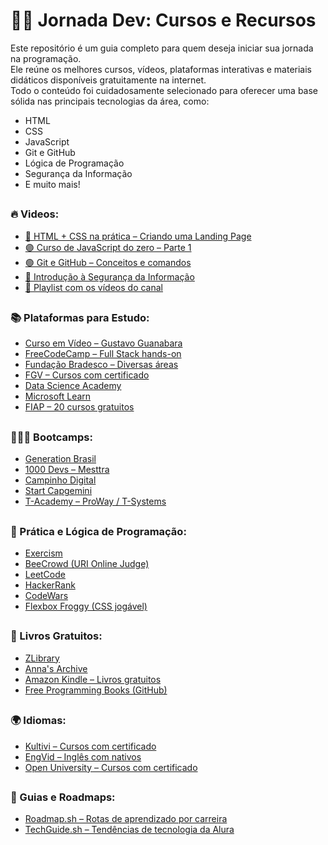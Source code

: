 # 👨‍💻 Jornada Dev: Cursos e Recursos

Este repositório é um guia completo para quem deseja iniciar sua jornada na programação.  
Ele reúne os melhores cursos, vídeos, plataformas interativas e materiais didáticos disponíveis gratuitamente na internet.  
Todo o conteúdo foi cuidadosamente selecionado para oferecer uma base sólida nas principais tecnologias da área, como:

- HTML  
- CSS  
- JavaScript  
- Git e GitHub  
- Lógica de Programação  
- Segurança da Informação  
- E muito mais!

##
### 🔥 Videos: 

- [🔵 HTML + CSS na prática – Criando uma Landing Page](https://www.youtube.com/watch?v=llF6vD-RljE)
- [🟣 Curso de JavaScript do zero – Parte 1](https://www.youtube.com/watch?v=Z7mnxUI4u00)
- [🟢 Git e GitHub – Conceitos e comandos](https://www.youtube.com/watch?v=DqTITcMq68k)
- [🔐 Introdução à Segurança da Informação](https://www.youtube.com/watch?v=6Kwz1oMaPnk)
- [🧠 Playlist com os vídeos do canal](https://www.youtube.com/c/rafaellaballerini/playlists)


##
### 📚 Plataformas para Estudo:

- [Curso em Vídeo – Gustavo Guanabara](https://www.youtube.com/c/CursoemV%C3%ADdeo/playlists)
- [FreeCodeCamp – Full Stack hands-on](https://www.freecodecamp.org/learn)
- [Fundação Bradesco – Diversas áreas](https://www.ev.org.br/cursos)
- [FGV – Cursos com certificado](https://educacao-executiva.fgv.br/cursos/gratuitos)
- [Data Science Academy](https://www.datascienceacademy.com.br/cursosgratuitos)
- [Microsoft Learn](https://learn.microsoft.com/pt-br/training/)
- [FIAP – 20 cursos gratuitos](https://www.fiap.com.br/2022/06/06/fiap-disponibilza-20-cursos-gratuitos-nas-areas-de-tecnologia-e-negocios/)


## 
### 👨🏼‍💼 Bootcamps:

- [Generation Brasil](https://brazil.generation.org/)
- [1000 Devs – Mesttra](https://www.linkedin.com/school/mesttra/)
- [Campinho Digital](https://www.campinhodigital.org/)
- [Start Capgemini](https://startcapgemini.com.br/)
- [T-Academy – ProWay / T-Systems](https://ready.tec.br/t-academy)


##
### 🎯 Prática e Lógica de Programação:

- [Exercism](https://exercism.org/)
- [BeeCrowd (URI Online Judge)](https://judge.beecrowd.com/pt/login)
- [LeetCode](https://leetcode.com/)
- [HackerRank](https://www.hackerrank.com/)
- [CodeWars](https://www.codewars.com/)
- [Flexbox Froggy (CSS jogável)](https://flexboxfroggy.com/)


##
### 📘 Livros Gratuitos:

- [ZLibrary](https://pt.b-ok.lat/)
- [Anna's Archive](https://annas-archive.org/)
- [Amazon Kindle – Livros gratuitos](https://www.amazon.com.br/s?k=kindle+livros+gratuitos)
- [Free Programming Books (GitHub)](https://github.com/EbookFoundation/free-programming-books)


##
### 🌍 Idiomas:

- [Kultivi – Cursos com certificado](https://kultivi.com/cursos/idiomas)
- [EngVid – Inglês com nativos](https://www.engvid.com/)
- [Open University – Cursos com certificado](https://www.open.edu/openlearn/languages/free-courses)

##
### 🧭 Guias e Roadmaps:

- [Roadmap.sh – Rotas de aprendizado por carreira](https://roadmap.sh/)
- [TechGuide.sh – Tendências de tecnologia da Alura](https://techguide.sh/)





